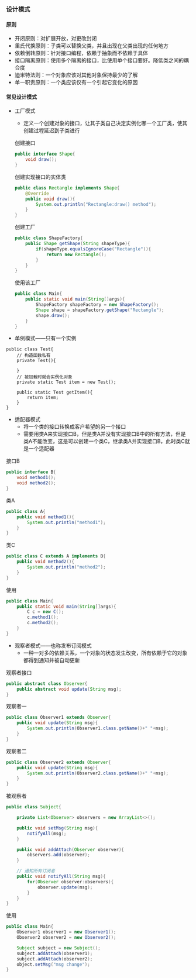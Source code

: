 ### 设计模式
#### 原则
- 开闭原则：对扩展开放，对更改封闭
- 里氏代换原则：子类可以替换父类，并且出现在父类出现的任何地方
- 依赖倒转原则：针对接口编程，依赖于抽象而不依赖于具体
- 接口隔离原则：使用多个隔离的接口，比使用单个接口要好。降低类之间的耦合度
- 迪米特法则：一个对象应该对其他对象保持最少的了解
- 单一职责原则：一个类应该仅有一个引起它变化的原因
#### 常见设计模式
- 工厂模式
  - 定义一个创建对象的接口，让其子类自己决定实例化哪一个工厂类，使其创建过程延迟到子类进行

  创建接口
  ```java
  public interface Shape{
      void draw();
  }
  ```
  创建实现接口的实体类
  ```java
  public class Rectangle implements Shape{
      @Override
      public void draw(){
          System.out.println("Rectangle:draw() method");
      }
  }
  ```
  创建工厂
  ```java
  public class ShapeFactory{
      public Shape getShape(String shapeType){
          if(shapeType.equalsIgnoreCase("Rectangle")){
              return new Rectangle();
          }
      }
  }
  ```
  使用该工厂
  ```java
  public class Main{
      public static void main(String[]args){
          ShapeFactory shapeFactory = new ShapeFactory();
          Shape shape = shapeFactory.getShape("Rectangle");
          shape.draw();
      }
  }
  ```
- 单例模式——只有一个实例
```
public class Test{
    // 构造函数私有
    private Test(){

    }
    // 被加载时就会实例化对象
    private static Test item = new Test();

    public static Test getItem(){
        return item;
    }
}
```
- 适配器模式
  - 将一个类的接口转换成客户希望的另一个接口
  - 需要用类A来实现接口B，但是类A并没有实现接口B中的所有方法，但是类A不能改变，这是可以创建一个类C，继承类A并实现接口B，此时类C就是一个适配器

接口B
```java
public interface B{
    void method1();
    void method2();
}
```
类A
```java
public class A{
    public void method1(){
        System.out.println("method1");
    }
}
```
类C
```java
public class C extends A implements B{
    public void method2(){
        System.out.println("method2");
    }
}
```
使用
```java
public class Main{
    public static void main(String[]args){
        C c = new C();
        c.method1();
        c.method2();
    }
}
```
- 观察者模式——也称发布订阅模式
  - 一种一对多的依赖关系，一个对象的状态发生改变，所有依赖于它的对象都得到通知并被自动更新

观察者接口
```java
public abstract class Observer{
    public abstract void update(String msg);
}
```
观察者一
```java
public class Observer1 extends Observer{
    public void update(String msg){
        System.out.println(Observer1.class.getName()+" "+msg);
    }
}
````
观察者二
```java
public class Observer2 extends Observer{
    public void update(String msg){
        System.out.println(Observer2.class.getName()+" "+msg);
    }
}
````
被观察者
```java
public class Subject{

    private List<Observer> observers = new ArrayList<>();

    public void setMsg(String msg){
        notifyAll(msg);
    }

    public void addAttach(Observer observer){
        observers.add(observer);
    }

    // 通知所有订阅者
    public void notifyAll(String msg){
        for(Observer observer:observers){
            observer.update(msg);
        }
    }
}
```
使用
```java
public class Main{
    Observer1 observer1 = new Observer1();
    Observer2 observer2 = new Observer2();

    Subject subject = new Subject();
    subject.addAttach(observer1);
    subject.addAttach(observer2);
    object.setMsg("msg change");
}
```